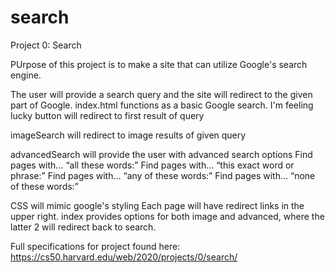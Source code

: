 # search
Project 0: Search

PUrpose of this project is to make a site that can utilize Google's search engine. 

The user will provide a search query and the site will redirect to the given part of Google. 
index.html functions as a basic Google search. I'm feeling lucky button will redirect to first result of query

imageSearch will redirect to image results of given query

advancedSearch will provide the user with advanced search options
    Find pages with… “all these words:”
    Find pages with… “this exact word or phrase:”
    Find pages with… “any of these words:”
    Find pages with… “none of these words:”

CSS will mimic google's styling
Each page will have redirect links in the upper right. 
index provides options for both image and advanced, where the latter 2 will redirect back to search. 

Full specifications for project found here: https://cs50.harvard.edu/web/2020/projects/0/search/
